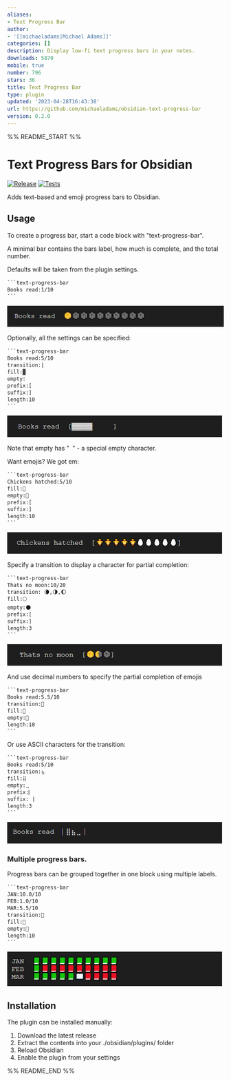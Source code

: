 ```yaml
---
aliases:
- Text Progress Bar
author:
- '[[michaeladams|Michael Adams]]'
categories: []
description: Display low-fi text progress bars in your notes.
downloads: 5870
mobile: true
number: 796
stars: 36
title: Text Progress Bar
type: plugin
updated: '2023-04-28T16:43:38'
url: https://github.com/michaeladams/obsidian-text-progress-bar
version: 0.2.0
---
```


%% README_START %%

# Text Progress Bars for Obsidian

[![Release](https://img.shields.io/github/v/release/michaeladams/obsidian-text-progress-bar?display_name=tag)](https://github.com/michaeladams/obsidian-text-progress-bar/releases/latest)
[![Tests](https://github.com/michaeladams/obsidian-text-progress-bar/actions/workflows/test.yml/badge.svg)](https://github.com/michaeladams/obsidian-text-progress-bar/actions/workflows/test.yml)

Adds text-based and emoji progress bars to Obsidian.

## Usage

To create a progress bar, start a code block with "text-progress-bar".

A minimal bar contains the bars label, how much is complete, and the total number.

Defaults will be taken from the plugin settings.

~~~
```text-progress-bar
Books read:1/10
```
~~~

![Default example](https://raw.githubusercontent.com/michaeladams/obsidian-text-progress-bar/HEAD/images/example-default.jpg)

Optionally, all the settings can be specified:

~~~
```text-progress-bar
Books read:5/10
transition:|
fill:▓
empty: 
prefix:[
suffix:]
length:10
```
~~~

![Default example](https://raw.githubusercontent.com/michaeladams/obsidian-text-progress-bar/HEAD/images/example-all-settings.jpg)

Note that empty has "` `" - a special empty character.

Want emojis?  We got em:

~~~
```text-progress-bar
Chickens hatched:5/10
fill:🐥
empty:🥚
prefix:[
suffix:]
length:10
```
~~~

![Default example](https://raw.githubusercontent.com/michaeladams/obsidian-text-progress-bar/HEAD/images/example-emoji.jpg)

Specify a transition to display a character for partial completion:

~~~
```text-progress-bar
Thats no moon:10/20
transition: 🌘,🌗,🌔
fill:🌕
empty:🌑
prefix:[
suffix:]
length:3
```
~~~

![Default example](https://raw.githubusercontent.com/michaeladams/obsidian-text-progress-bar/HEAD/images/example-transition-emoji.jpg)

And use decimal numbers to specify the partial completion of emojis

~~~
```text-progress-bar
Books read:5.5/10
transition:📖
fill:📗
empty:📕
length:10
```
~~~

Or use ASCII characters for the transition:
~~~
```text-progress-bar
Books read:5/10
transition:⣦
fill:⣿
empty:⣀
prefix:⎸
suffix:⎹
length:3
```
~~~

![ASCII Transition](https://raw.githubusercontent.com/michaeladams/obsidian-text-progress-bar/HEAD/images/example-transition-ascii.jpg)

### Multiple progress bars.

Progress bars can be grouped together in one block using multiple labels.
~~~
```text-progress-bar
JAN:10.0/10
FEB:1.0/10
MAR:5.5/10
transition:📖
fill:📗
empty:📕
length:10
```
~~~

![Grouped progress](https://raw.githubusercontent.com/michaeladams/obsidian-text-progress-bar/HEAD/images/example-multiple.png)

## Installation

The plugin can be installed manually:

1. Download the latest release
2. Extract the contents into your ./obsidian/plugins/ folder
3. Reload Obsidian
4. Enable the plugin from your settings


%% README_END %%